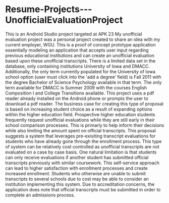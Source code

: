 # Resume-Projects---UnofficialEvaluationProject

This is an Android Studio project targeted at APK 23
My unofficial evaluation project was a personal project created to share an idea with my current employer, WGU. This is a proof of concept prototype application essentially modeling an application that accepts user input regarding previous educational institutions and can create an unofficial evaluation based upon these unofficial transcripts. There is a limited data set in the database, only containing institutions University of Iowa and DMACC. Additionally, the only term currently populated for the University of Iowa school option (user must click into the 'add a degree' field) is Fall 2011 with the degree Bachelor of Science Psychology available in that term. The only term available for DMACC is Summer 2009 with the courses English Composition I and College Transitions available. This project uses a pdf reader already installed on the Android phone or prompts the user to download a pdf reader.
The business case for creating this type of proposal is based on increasing student choice as a result of expanding options within the higher education field. Prospective higher education students frequently request unofficial evaluations while they are still early in their school comparison processes. This is primarly to help inform their decisions while also limiting the amount spent on official transcripts. This proposal suggests a system that leverages pre-exisiting transcript evaluations for students who have already gone through the enrollment process. This type of system can be relatively cost controlled as unofficial transcripts are not evaluated on a case by case basis. One natural limitation is that students can only receive evaluations if another student has submitted official transcripts previously with similar coursework. This self-service approach can lead to higher satisfaction with enrollment processes and create increased enrollment. Students who otherwise are unable to submit transcripts to several schools due to cost may be able to consider an institution implementing this system.
Due to accreditation concerns, the application does note that official transcripts must be submitted in order to complete an admissions process.
